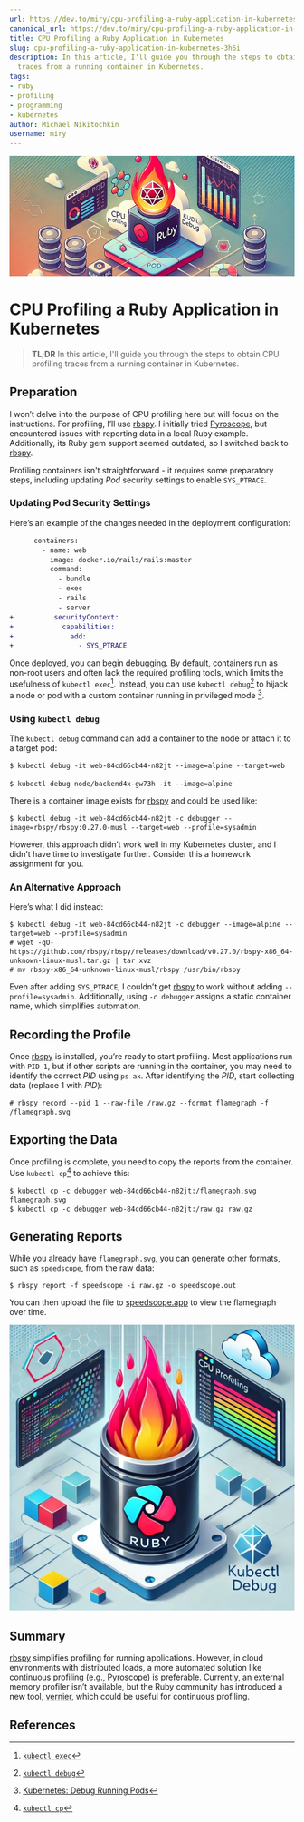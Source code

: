 ```yaml
---
url: https://dev.to/miry/cpu-profiling-a-ruby-application-in-kubernetes-3h6i
canonical_url: https://dev.to/miry/cpu-profiling-a-ruby-application-in-kubernetes-3h6i
title: CPU Profiling a Ruby Application in Kubernetes
slug: cpu-profiling-a-ruby-application-in-kubernetes-3h6i
description: In this article, I'll guide you through the steps to obtain CPU profiling
  traces from a running container in Kubernetes.
tags:
- ruby
- profiling
- programming
- kubernetes
author: Michael Nikitochkin
username: miry
---
```


![Cover image](/assets/2024-11-19-cpu-profiling-a-ruby-application-in-kubernetes-3h6i-cover_image-lu9okrqilodwp0pqp7cf.jpeg)

# CPU Profiling a Ruby Application in Kubernetes


> **TL;DR**  In this article, I'll guide you through the steps to obtain CPU profiling traces from a running container in Kubernetes.

## Preparation

I won’t delve into the purpose of CPU profiling here but will focus on the instructions. For profiling, I’ll use [rbspy]. I initially tried [Pyroscope], but encountered issues with reporting data in a local Ruby example. Additionally, its Ruby gem support seemed outdated, so I switched back to [rbspy].

Profiling containers isn't straightforward - it requires some preparatory steps, including updating _Pod_ security settings to enable `SYS_PTRACE`.

### Updating Pod Security Settings

Here’s an example of the changes needed in the deployment configuration:

```patch
      containers:
        - name: web
          image: docker.io/rails/rails:master
          command:
            - bundle
            - exec
            - rails
            - server
+          securityContext:
+            capabilities:
+              add:
+                - SYS_PTRACE
```

Once deployed, you can begin debugging.  By default, containers run as non-root users and often lack the required profiling tools, which limits the usefulness of `kubectl exec`[^1]. Instead, you can use `kubectl debug`[^2] to hijack a node or pod with a custom container running in privileged mode [^3].

### Using `kubectl debug`

The `kubectl debug` command can add a container to the node or attach it to a target pod:

```shell
$ kubectl debug -it web-84cd66cb44-n82jt --image=alpine --target=web

$ kubectl debug node/backend4x-gw73h -it --image=alpine
```

There is a container image exists for [rbspy] and could be used like:

```shell
$ kubectl debug -it web-84cd66cb44-n82jt -c debugger --image=rbspy/rbspy:0.27.0-musl --target=web --profile=sysadmin
```

However, this approach didn’t work well in my Kubernetes cluster, and I didn’t have time to investigate further. Consider this a homework assignment for you. 

### An Alternative Approach

Here’s what I did instead:

```shell
$ kubectl debug -it web-84cd66cb44-n82jt -c debugger --image=alpine --target=web --profile=sysadmin
# wget -qO- https://github.com/rbspy/rbspy/releases/download/v0.27.0/rbspy-x86_64-unknown-linux-musl.tar.gz | tar xvz
# mv rbspy-x86_64-unknown-linux-musl/rbspy /usr/bin/rbspy
```

Even after adding `SYS_PTRACE`, I couldn’t get [rbspy] to work without adding `--profile=sysadmin`. Additionally, using `-c debugger` assigns a static container name, which simplifies automation.

## Recording the Profile

Once [rbspy] is installed, you’re ready to start profiling. Most applications run with `PID 1`, but if other scripts are running in the container, you may need to identify the correct _PID_ using `ps ax`. After identifying the _PID_, start collecting data (replace 1 with _PID_):

```shell
# rbspy record --pid 1 --raw-file /raw.gz --format flamegraph -f /flamegraph.svg
```

## Exporting the Data

Once profiling is complete, you need to copy the reports from the container. Use `kubectl cp`[^4] to achieve this:

```shell
$ kubectl cp -c debugger web-84cd66cb44-n82jt:/flamegraph.svg flamegraph.svg
$ kubectl cp -c debugger web-84cd66cb44-n82jt:/raw.gz raw.gz
```

## Generating Reports

While you already have `flamegraph.svg`, you can generate other formats, such as `speedscope`, from the raw data:

```shell
$ rbspy report -f speedscope -i raw.gz -o speedscope.out
```

You can then upload the file to [speedscope.app](https://www.speedscope.app/) to view the flamegraph over time.

![](/assets/2024-11-19-cpu-profiling-a-ruby-application-in-kubernetes-3h6i-8roj3eqb7c7blwqc2w30.jpg)

## Summary

[rbspy] simplifies profiling for running applications. However, in cloud environments with distributed loads, a more automated solution like continuous profiling (e.g., [Pyroscope]) is preferable. Currently, an external memory profiler isn’t available, but the Ruby community has introduced a new tool, [vernier], which could be useful for continuous profiling.

## References

[rbspy]: https://rbspy.github.io/  
[vernier]: https://github.com/jhawthorn/vernier  
[Pyroscope]: https://pyroscope.io/

[^1]: [`kubectl exec`](https://kubernetes.io/docs/reference/kubectl/generated/kubectl_exec/)
[^2]: [`kubectl debug`](https://kubernetes.io/docs/reference/kubectl/generated/kubectl_debug/)
[^3]: [Kubernetes: Debug Running Pods](https://kubernetes.io/docs/tasks/debug/debug-application/debug-running-pod/)
[^4]: [`kubectl cp`](https://kubernetes.io/docs/reference/kubectl/generated/kubectl_cp/)



